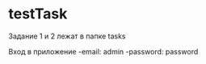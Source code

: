 # testTask

Задание 1 и 2 лежат в папке tasks

Вход в приложение 
-email: admin
-password: password
